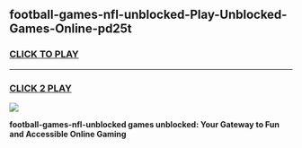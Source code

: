 
## football-games-nfl-unblocked-Play-Unblocked-Games-Online-pd25t
<h3>
<a href="https://premium76.site?title=football-games-nfl-unblocked&ref=24A">CLICK TO PLAY</a></h3>
<hr>

<h3>
<a href="https://premium76.site?title=football-games-nfl-unblocked&ref=24A">CLICK 2 PLAY</a>
  
</h3>

<a href="https://premium76.site?title=football-games-nfl-unblocked&ref=24A"><img src="https://clearcache.store/games.png"></a>


**football-games-nfl-unblocked games unblocked: Your Gateway to Fun and Accessible Online Gaming**
